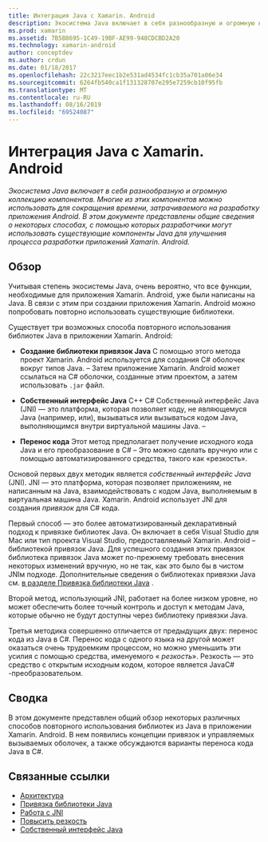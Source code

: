 ```yaml
---
title: Интеграция Java с Xamarin. Android
description: Экосистема Java включает в себя разнообразную и огромную коллекцию компонентов. Многие из этих компонентов можно использовать для сокращения времени, затрачиваемого на разработку приложения Android. В этом документе представлены общие сведения о некоторых способах, с помощью которых разработчики могут использовать существующие компоненты Java для улучшения процесса разработки приложений Xamarin. Android.
ms.prod: xamarin
ms.assetid: 7B5B8695-1C49-19BF-AE99-948CDCBD2A20
ms.technology: xamarin-android
author: conceptdev
ms.author: crdun
ms.date: 01/18/2017
ms.openlocfilehash: 22c3217eec1b2e531ad4534fc1cb35a701a06e34
ms.sourcegitcommit: 6264fb540ca1f131328707e295e7259cb10f95fb
ms.translationtype: MT
ms.contentlocale: ru-RU
ms.lasthandoff: 08/16/2019
ms.locfileid: "69524087"
---
```

# <a name="java-integration-with-xamarinandroid"></a>Интеграция Java с Xamarin. Android

_Экосистема Java включает в себя разнообразную и огромную коллекцию компонентов. Многие из этих компонентов можно использовать для сокращения времени, затрачиваемого на разработку приложения Android. В этом документе представлены общие сведения о некоторых способах, с помощью которых разработчики могут использовать существующие компоненты Java для улучшения процесса разработки приложений Xamarin. Android._

## <a name="overview"></a>Обзор

Учитывая степень экосистемы Java, очень вероятно, что все функции, необходимые для приложения Xamarin. Android, уже были написаны на Java. В связи с этим при создании приложения Xamarin. Android можно попробовать повторно использовать существующие библиотеки.

Существует три возможных способа повторного использования библиотек Java в приложении Xamarin. Android: 

- **Создание библиотеки привязок Java** С помощью этого метода проект Xamarin. Android используется для создания C# оболочек вокруг типов Java. &ndash; Затем приложение Xamarin. Android может ссылаться на C# оболочки, созданные этим проектом, а затем использовать `.jar` файл. 

- **Собственный интерфейс Java** C++ C# Собственный интерфейс Java (JNI) — это платформа, которая позволяет коду, не являющемуся Java (например, или), вызываться или вызываться кодом Java, выполняющимся внутри виртуальной машины Java. &ndash; 

- **Перенос кода** Этот метод предполагает получение исходного кода Java и его преобразование в C# &ndash; Это можно сделать вручную или с помощью автоматизированного средства, такого как «резкость». 

Основой первых двух методик является *собственный интерфейс Java* (JNI). JNI — это платформа, которая позволяет приложениям, не написанным на Java, взаимодействовать с кодом Java, выполняемым в виртуальная машина Java. Xamarin. Android использует JNI для создания *привязок* для C# кода. 

Первый способ — это более автоматизированный декларативный подход к привязке библиотек Java. Он включает в себя Visual Studio для Mac или тип проекта Visual Studio, предоставляемый Xamarin. Android &ndash; библиотекой привязок Java. Для успешного создания этих привязок библиотека привязок Java может по-прежнему требовать внесения некоторых изменений вручную, но не так, как это было бы в чистом JNIм подходе. Дополнительные сведения о библиотеках привязки Java см. [в разделе Привязка библиотеки Java](~/android/platform/binding-java-library/index.md) . 

Второй метод, использующий JNI, работает на более низком уровне, но может обеспечить более точный контроль и доступ к методам Java, которые обычно не будут доступны через библиотеку привязки Java. 

Третья методика совершенно отличается от предыдущих двух: перенос кода из Java в C#. Перенос кода с одного языка на другой может оказаться очень трудоемким процессом, но можно уменьшить эти усилия с помощью средства, именуемого « *резкость*». Резкость — это средство с открытым исходным кодом, которое является JavaC# -преобразовательом. 



## <a name="summary"></a>Сводка

В этом документе представлен общий обзор некоторых различных способов повторного использования библиотек из Java в приложении Xamarin. Android. В нем появились концепции привязок и управляемых вызываемых оболочек, а также обсуждаются варианты переноса кода Java в C#. 


## <a name="related-links"></a>Связанные ссылки

- [Архитектура](~/android/internals/architecture.md)
- [Привязка библиотеки Java](~/android/platform/binding-java-library/index.md)
- [Работа с JNI](~/android/platform/java-integration/working-with-jni.md)
- [Повысить резкость](https://github.com/slluis/sharpen)
- [Собственный интерфейс Java](http://docs.oracle.com/javase/7/docs/technotes~/jni/index.html)
